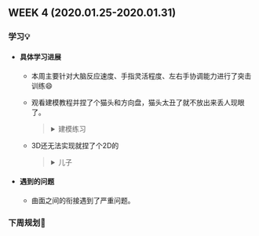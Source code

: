 WEEK 4 (2020.01.25-2020.01.31)
----------------------------

### 学习💡

+ #### 具体学习进展
  
  + 本周主要针对大脑反应速度、手指灵活程度、左右手协调能力进行了突击训练:smile:
  + 观看建模教程并捏了个猫头和方向盘，猫头太丑了就不放出来丢人现眼了。
  
    > <details><summary>建模练习</summary><p><p align="center"></p><img src="" alt="方向盘(看不见的话移步Bin/Weekly Report/img)" width="600"/></p></details>
  
  + 3D还无法实现就捏了个2D的
    
    > <details><summary>儿子</summary><p><p align="center"></p><img src="" alt="方向盘(看不见的话移步Bin/Weekly Report/img)" width="600"/></p></details>
  
+ #### 遇到的问题

  + 曲面之间的衔接遇到了严重问题。

### 下周规划👻

